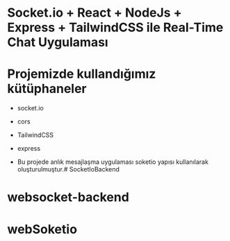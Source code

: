 # Socket.io + React + NodeJs + Express + TailwindCSS ile Real-Time Chat Uygulaması
# Projemizde kullandığımız kütüphaneler
- socket.io
- cors
- TailwindCSS
- express

- Bu projede anlık mesajlaşma uygulaması soketio yapısı kullanılarak oluşturulmuştur.# SocketIoBackend
# websocket-backend
# webSoketio

